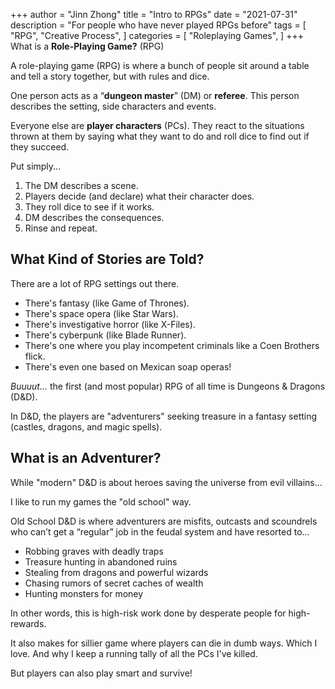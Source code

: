 +++
author = "Jinn Zhong"
title = "Intro to RPGs"
date = "2021-07-31"
description = "For people who have never played RPGs before"
tags = [
    "RPG",
    "Creative Process",
]
categories = [
    "Roleplaying Games",
]
+++
What is a **Role-Playing Game?** (RPG)

A role-playing game (RPG) is where a bunch of people sit around a table and tell a story together, but with rules and dice.

One person acts as a “**dungeon master**” (DM) or **referee**. This person describes the setting, side characters and events.

Everyone else are **player characters** (PCs). They react to the situations thrown at them by saying what they want to do and roll dice to find out if they succeed.

Put simply...

1. The DM describes a scene.
2. Players decide (and declare) what their character does.
3. They roll dice to see if it works.
4. DM describes the consequences.
5. Rinse and repeat.

## What Kind of Stories are Told?
There are a lot of RPG settings out there. 

* There's fantasy (like Game of Thrones).
* There's space opera (like Star Wars).
* There's investigative horror (like X-Files).
* There's cyberpunk (like Blade Runner).
* There's one where you play incompetent criminals like a Coen Brothers flick.
* There's even one based on Mexican soap operas!

*Buuuut...* the first (and most popular) RPG of all time is Dungeons & Dragons (D&D).

In D&D, the players are "adventurers" seeking treasure in a fantasy setting (castles, dragons, and magic spells).

## What is an Adventurer?

While "modern" D&D is about heroes saving the universe from evil villains...

I like to run my games the "old school" way.

Old School D&D is where adventurers are misfits, outcasts and scoundrels who can’t get a “regular” job in the feudal system and have resorted to...

* Robbing graves with deadly traps
* Treasure hunting in abandoned ruins
* Stealing from dragons and powerful wizards
* Chasing rumors of secret caches of wealth
* Hunting monsters for money

In other words, this is high-risk work done by desperate people for high-rewards.

It also makes for sillier game where players can die in dumb ways. Which I love. And why I keep a running tally of all the PCs I've killed.

But players can also play smart and survive!
